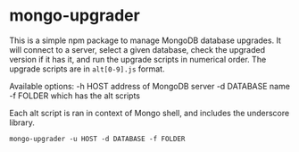 # mongo-upgrader

This is a simple npm package to manage MongoDB database upgrades. 
It will connect to a server, select a given database, check the upgraded version if it has it, and run the upgrade scripts in numerical order. The upgrade scripts are in ```alt[0-9].js``` format.

Available options:
-h HOST address of MongoDB server
-d DATABASE name
-f FOLDER which has the alt scripts

Each alt script is ran in context of Mongo shell, and includes the underscore library.

```
mongo-upgrader -u HOST -d DATABASE -f FOLDER
```